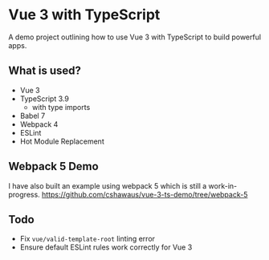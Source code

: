 # Vue 3 with TypeScript
A demo project outlining how to use Vue 3 with TypeScript to build powerful apps.

## What is used?
- Vue 3
- TypeScript 3.9
  - with type imports
- Babel 7
- Webpack 4
- ESLint
- Hot Module Replacement

## Webpack 5 Demo
I have also built an example using webpack 5 which is still a work-in-progress.
https://github.com/cshawaus/vue-3-ts-demo/tree/webpack-5

## Todo
- Fix `vue/valid-template-root` linting error
- Ensure default ESLint rules work correctly for Vue 3